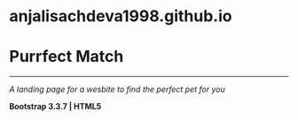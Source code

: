 # anjalisachdeva1998.github.io

# <b>Purrfect Match </b>
-----------------
*A landing page for a wesbite to find the perfect pet for you*

**Bootstrap 3.3.7 | HTML5**
